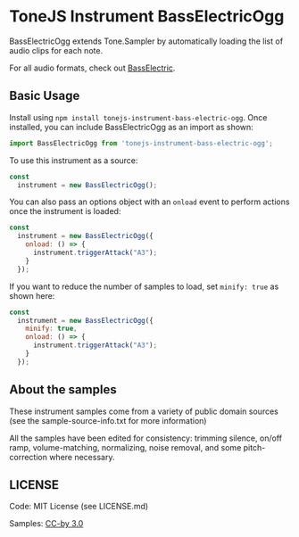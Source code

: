 # ToneJS Instrument BassElectricOgg

BassElectricOgg extends Tone.Sampler by automatically loading the list of audio clips for each note.

For all audio formats, check out [BassElectric](../README.md).

## Basic Usage

Install using `npm install tonejs-instrument-bass-electric-ogg`. Once installed, you can include BassElectricOgg as an import as shown:

```javascript
import BassElectricOgg from 'tonejs-instrument-bass-electric-ogg';
```

To use this instrument as a source:

```javascript
const
  instrument = new BassElectricOgg();
```

You can also pass an options object with an `onload` event to perform actions once the instrument is loaded:

```javascript
const
  instrument = new BassElectricOgg({
    onload: () => {
      instrument.triggerAttack("A3");
    }
  });
```

If you want to reduce the number of samples to load, set `minify: true` as shown here:

```javascript
const
  instrument = new BassElectricOgg({
    minify: true,
    onload: () => {
      instrument.triggerAttack("A3");
    }
  });
```

## About the samples

These instrument samples come from a variety of public domain sources (see the sample-source-info.txt for more information)

All the samples have been edited for consistency: trimming silence, on/off ramp, volume-matching, normalizing, noise removal, and some pitch-correction where necessary.

## LICENSE

Code: MIT License (see LICENSE.md)

Samples: [CC-by 3.0](https://creativecommons.org/licenses/by/3.0/)
